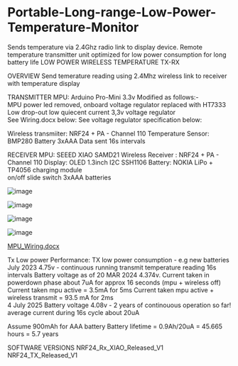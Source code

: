 # Portable-Long-range-Low-Power-Temperature-Monitor
Sends temperature via 2.4Ghz radio link to display device. Remote temperature transmitter unit optimized for low power consumption for long battery life
LOW POWER WIRELESS TEMPERATURE TX-RX

OVERVIEW
Send temerature reading using 2.4Mhz wireless link to receiver with temperature display

TRANSMITTER
MPU: Arduino Pro-Mini 3.3v Modified as follows:-  
MPU power led removed, onboard voltage regulator replaced with HT7333 Low drop-out low quiecent current 3,3v voltage regulator  
See Wiring.docx below:
See voltage regulator specification below:

Wireless transmiiter: NRF24 + PA - Channel 110
Temperature Sensor: BMP280
Battery 3xAAA
Data sent 16s intervals

RECEIVER
MPU: SEEED XIAO SAMD21
Wireless Receiver : NRF24 + PA - Channel 110
Display: OLED 1.3inch I2C SSH1106
Battery: NOKIA LiPo + TP4056 charging module  
on/off slide switch
3xAAA batteries  
  
![image](https://github.com/user-attachments/assets/e2c76261-1232-4d48-8082-a891044f0df6)

![image](https://github.com/user-attachments/assets/b15cd078-ba87-47cb-afa7-ac98e6563985)  

![image](https://github.com/user-attachments/assets/280e2b2f-677c-40ac-84d2-bf7488752700)    

![image](https://github.com/user-attachments/assets/812b92f5-e23f-49f8-b10e-fa21c75316e0)  

[MPU_Wiring.docx](https://github.com/user-attachments/files/21076624/MPU_Wiring.docx)  

Tx Low power Performance:
TX low power consumption - e.g new batteries July 2023 4.75v  - continuous running transmit temperature reading 16s intervals
Battery voltage as of 20 MAR 2024 4.374v.
Current taken in powerdown phase about 7uA for approx 16 seconds (mpu + wireless off)
Current taken mpu active = 3.5mA for 5ms
Current taken mpu active + wireless transmit = 93.5 mA for 2ms  
4 July 2025 Battery voltage 4.08v - 2 years of continouous operation so far!  
average current during 16s cycle about 20uA  



Assume 900mAh for AAA battery
Battery lifetime = 0.9Ah/20uA = 45.665 hours = 5.7 years

SOFTWARE VERSIONS
NRF24_Rx_XIAO_Released_V1
NRF24_TX_Released_V1

